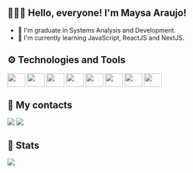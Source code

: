 ## 👩🏾‍💻 Hello, everyone! I'm Maysa Araujo!

- 📒 I'm graduate in Systems Analysis and Development.
- 🌱 I'm currently learning JavaScript, ReactJS and NextJS.
  
## ⚙️ Technologies and Tools
<div style="display: inline_block>"<br>
<img align="center" height="30" width="40" src="https://cdn.jsdelivr.net/gh/devicons/devicon/icons/html5/html5-original.svg" />
<img align="center" height="30" width="40" src="https://cdn.jsdelivr.net/gh/devicons/devicon/icons/css3/css3-original.svg" />
<img align="center" height="30" width="40" src="https://cdn.jsdelivr.net/gh/devicons/devicon@latest/icons/tailwindcss/tailwindcss-original.svg" />
<img align="center" height="30" width="40" src="https://cdn.jsdelivr.net/gh/devicons/devicon@latest/icons/sass/sass-original.svg" />
<img align="center" height="30" width="40" src="https://cdn.jsdelivr.net/gh/devicons/devicon/icons/javascript/javascript-original.svg" />
<img align="center" height="30" width="40" src="https://cdn.jsdelivr.net/gh/devicons/devicon/icons/react/react-original.svg" />
<img align="center" height="30" width="40" src="https://cdn.jsdelivr.net/gh/devicons/devicon/icons/git/git-original.svg" />
<img align="center" height="30" width="40" src="https://cdn.jsdelivr.net/gh/devicons/devicon/icons/vscode/vscode-original.svg" />

## 📱 My contacts
 <div>
  <a href = "mailto:maysaraujo.dev@gmail.com"><img src="https://img.shields.io/badge/Gmail-D14836?style=for-the-badge&logo=gmail&logoColor=white" target="_blank"></a>
  <a href = "https://www.linkedin.com/in/maysaraujo/" target="_blank"><img src="https://img.shields.io/badge/-LinkedIn-%230077B5?style=for-the-badge&logo=linkedin&logoColor=white"></a>
</div>

## 🌠 Stats
<div align="center">
  <a href="https://github.com/maysaraujo">
  <img align="left" src="https://github-readme-stats.vercel.app/api/top-langs/?username=maysaraujo&hide=html&layout=compact&theme=tokyonight" />
</div><br>

